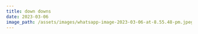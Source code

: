 ```yaml
---
title: down downs
date: 2023-03-06
image_path: /assets/images/whatsapp-image-2023-03-06-at-8.55.48-pm.jpeg
---
```

